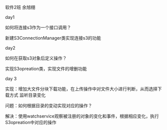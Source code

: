 软件2班 余旭栩

day1

如何将连接s3作为一个接口调用？

新建S3ConnectionManager类实现连接s3的功能

day2

如何在获取s3对象后定义操作？

实现S3opreation类，实现文件的增删功能

day 3 

实现：增加大文件分块下载功能，在上传操作中对文件大小进行判断，从而选择下载方式
监听目录变化

问题：如何根据目录的变动实现对应的操作？

解决：使用watchservice观察被注册的对象的变化和事件，根据相应变化，执行S3opreation中对应的操作


